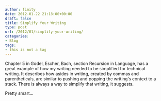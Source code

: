 ```yaml
---
author: finity
date: 2012-01-22 21:18:00+00:00
draft: false
title: Simplify Your Writing
type: post
url: /2012/01/simplify-your-writing/
categories:
- Blog
tags:
- this is not a tag
---
```


Chapter 5 in Godel, Escher, Bach, section Recursion in Language, has a great example of how my writing needed to be simplified for technical writing. It describes how asides in writing, created by commas and parentheticals, are similar to pushing and popping the writing's context to a stack. There is always a way to simplify that writing, it suggests.

Pretty smart...
